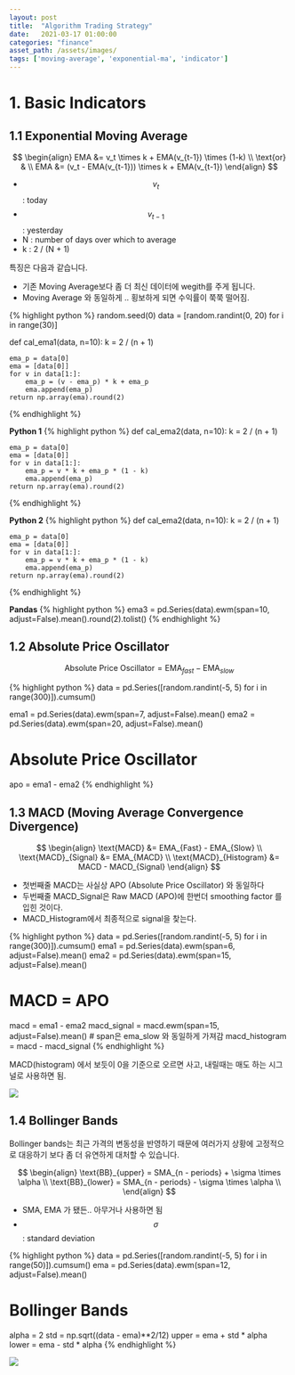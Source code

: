 ```yaml
---
layout: post
title:  "Algorithm Trading Strategy"
date:   2021-03-17 01:00:00
categories: "finance"
asset_path: /assets/images/
tags: ['moving-average', 'exponential-ma', 'indicator']
---
```



# 1. Basic Indicators

## 1.1 Exponential Moving Average

$$ \begin{align} 
EMA &= v_t \times k + EMA(v_{t-1}) \times (1-k)  \\
\text{or} & \\ 
EMA &= (v_t - EMA(v_{t-1})) \times k + EMA(v_{t-1})
\end{align} $$

 - $$ v_t $$ : today
 - $$ v_{t-1} $$ : yesterday 
 - N : number of days over which to average
 - k : 2 / (N + 1)

특징은 다음과 같습니다. 

 - 기존 Moving Average보다 좀 더 최신 데이터에 wegith를 주게 됩니다. 
 - Moving Average 와 동일하게 .. 횡보하게 되면 수익률이 쭉쭉 떨어짐. 

{% highlight python %}
random.seed(0)
data = [random.randint(0, 20) for i in range(30)]

def cal_ema1(data, n=10):
    k = 2 / (n + 1)

    ema_p = data[0]
    ema = [data[0]]
    for v in data[1:]:
        ema_p = (v - ema_p) * k + ema_p
        ema.append(ema_p)
    return np.array(ema).round(2)
{% endhighlight %}

**Python 1**
{% highlight python %}
def cal_ema2(data, n=10):
    k = 2 / (n + 1)
    
    ema_p = data[0]
    ema = [data[0]]
    for v in data[1:]:
        ema_p = v * k + ema_p * (1 - k)
        ema.append(ema_p)
    return np.array(ema).round(2)
{% endhighlight %}

**Python 2**
{% highlight python %}
def cal_ema2(data, n=10):
    k = 2 / (n + 1)
    
    ema_p = data[0]
    ema = [data[0]]
    for v in data[1:]:
        ema_p = v * k + ema_p * (1 - k)
        ema.append(ema_p)
    return np.array(ema).round(2)
{% endhighlight %}

**Pandas**
{% highlight python %}
ema3 = pd.Series(data).ewm(span=10, adjust=False).mean().round(2).tolist()
{% endhighlight %}


## 1.2 Absolute Price Oscillator

$$ \text{Absolute Price Oscillator} = \text{EMA}_{fast} - \text{EMA}_{slow} $$

{% highlight python %}
data =  pd.Series([random.randint(-5, 5) for i in range(300)]).cumsum()

ema1 = pd.Series(data).ewm(span=7, adjust=False).mean()
ema2 = pd.Series(data).ewm(span=20, adjust=False).mean()

# Absolute Price Oscillator 
apo = ema1 - ema2
{% endhighlight %}


## 1.3 MACD (Moving Average Convergence Divergence)

$$ \begin{align} 
\text{MACD} &= EMA_{Fast} - EMA_{Slow} \\
\text{MACD}_{Signal} &= EMA_{MACD} \\
\text{MACD}_{Histogram} &= MACD - MACD_{Signal}
\end{align} $$

 - 첫번째줄 MACD는 사실상 APO (Absolute Price Oscillator) 와 동일하다
 - 두번째줄 MACD_Signal은 Raw MACD (APO)에 한번더 smoothing factor 를 입힌 것이다. 
 - MACD_Histogram에서 최종적으로 signal을 찾는다. 

{% highlight python %}
data =  pd.Series([random.randint(-5, 5) for i in range(300)]).cumsum()
ema1 = pd.Series(data).ewm(span=6, adjust=False).mean()
ema2 = pd.Series(data).ewm(span=15, adjust=False).mean()

# MACD = APO
macd = ema1 - ema2
macd_signal = macd.ewm(span=15, adjust=False).mean()  # span은 ema_slow 와 동일하게 가져감
macd_histogram = macd - macd_signal
{% endhighlight %}

MACD(histogram) 에서 보듯이 0을 기준으로 오르면 사고, 내릴때는 매도 하는 시그널로 사용하면 됨.

<img src="{{ page.asset_path }}trading_macd.png" class="img-responsive img-rounded img-fluid center">


## 1.4 Bollinger Bands

Bollinger bands는 최근 가격의 변동성을 반영하기 때문에 여러가지 상황에 고정적으로 대응하기 보다 좀 더 유연하게 대처할 수 있습니다.

$$ \begin{align} 
\text{BB}_{upper} = SMA_{n - periods} + \sigma \times \alpha \\
\text{BB}_{lower} = SMA_{n - periods} - \sigma \times \alpha \\
\end{align} $$

 - SMA, EMA 가 됐든.. 아무거나 사용하면 됨
 - $$ \sigma $$ : standard deviation

{% highlight python %}
data =  pd.Series([random.randint(-5, 5) for i in range(50)]).cumsum()
ema = pd.Series(data).ewm(span=12, adjust=False).mean()

# Bollinger Bands
alpha = 2
std = np.sqrt((data - ema)**2/12)
upper = ema + std * alpha
lower = ema - std * alpha
{% endhighlight %}

<img src="{{ page.asset_path }}trading_bbands.png" class="img-responsive img-rounded img-fluid center">